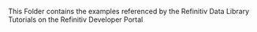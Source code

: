 
This Folder contains the examples referenced by the Refinitiv Data Library Tutorials on the Refinitiv Developer Portal
